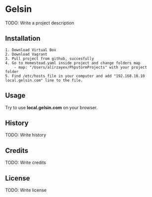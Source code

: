 # Gelsin

TODO: Write a project description

## Installation
    1. Download Virtual Box
    2. Download Vagrant
    3. Pull project from github, succesfully
    4. Go to Homestead.yaml inside project and change folders map
        - map: "/Users/alirzayev/PhpstormProjects" with your project folder 
    5. Find /etc/hosts file in your computer and add "192.168.10.10  local.gelsin.com" line to the file.
## Usage

Try to use **local.gelsin.com** on your browser.

## History

TODO: Write history

## Credits

TODO: Write credits

## License

TODO: Write license
